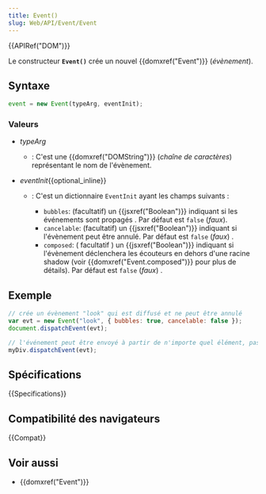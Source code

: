 ```yaml
---
title: Event()
slug: Web/API/Event/Event
---
```


{{APIRef("DOM")}}

Le constructeur **`Event()`** crée un nouvel {{domxref("Event")}} (_évènement_).

## Syntaxe

```js
event = new Event(typeArg, eventInit);
```

### Valeurs

- _typeArg_
  - : C'est une {{domxref("DOMString")}} (_chaîne de caractères_) représentant le nom de l'évènement.
- _eventInit_{{optional_inline}}

  - : C'est un dictionnaire `EventInit` ayant les champs suivants :

    - `bubbles`: (facultatif) un {{jsxref("Boolean")}} indiquant si les événements sont propagés . Par défaut est `false` (_faux_).
    - `cancelable`: (facultatif) un {{jsxref("Boolean")}} indiquant si l'évènement peut être annulé. Par défaut est `false` (_faux_) .
    - `composed`: ( facultatif ) un {{jsxref("Boolean")}} indiquant si l'évènement déclenchera les écouteurs en dehors d'une racine shadow (voir {{domxref("Event.composed")}} pour plus de détails). Par défaut est `false` (_faux_) .

## Exemple

```js
// crée un évènement "look" qui est diffusé et ne peut être annulé
var evt = new Event("look", { bubbles: true, cancelable: false });
document.dispatchEvent(evt);

// l'événement peut être envoyé à partir de n'importe quel élément, pas seulement le document
myDiv.dispatchEvent(evt);
```

## Spécifications

{{Specifications}}

## Compatibilité des navigateurs

{{Compat}}

## Voir aussi

- {{domxref("Event")}}
